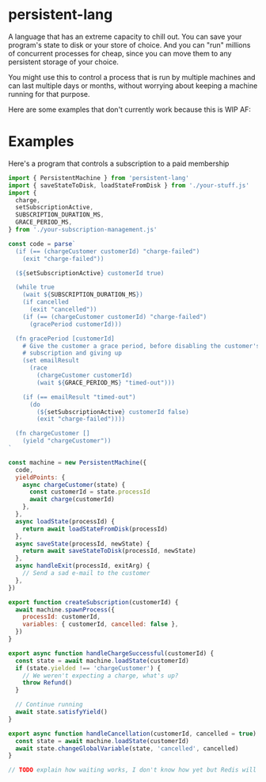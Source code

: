# persistent-lang

A language that has an extreme capacity to chill out. You can save your program's state to disk or your store of choice. And you can "run" millions of concurrent processes for cheap, since you can move them to any persistent storage of your choice.

You might use this to control a process that is run by multiple machines and can last multiple days or months, without worrying about keeping a machine running for that purpose.

Here are some examples that don't currently work because this is WIP AF:

# Examples

Here's a program that controls a subscription to a paid membership

```javascript
import { PersistentMachine } from 'persistent-lang'
import { saveStateToDisk, loadStateFromDisk } from './your-stuff.js'
import {
  charge,
  setSubscriptionActive,
  SUBSCRIPTION_DURATION_MS,
  GRACE_PERIOD_MS,
} from './your-subscription-management.js'

const code = parse`
  (if (== (chargeCustomer customerId) "charge-failed")
    (exit "charge-failed"))

  (${setSubscriptionActive} customerId true)

  (while true
    (wait ${SUBSCRIPTION_DURATION_MS})
    (if cancelled
      (exit "cancelled"))
    (if (== (chargeCustomer customerId) "charge-failed")
      (gracePeriod customerId)))

  (fn gracePeriod [customerId]
    # Give the customer a grace period, before disabling the customer's
    # subscription and giving up
    (set emailResult
      (race
        (chargeCustomer customerId)
        (wait ${GRACE_PERIOD_MS} "timed-out")))

    (if (== emailResult "timed-out")
      (do
        (${setSubscriptionActive} customerId false)
        (exit "charge-failed"))))

  (fn chargeCustomer []
    (yield "chargeCustomer"))
`

const machine = new PersistentMachine({
  code,
  yieldPoints: {
    async chargeCustomer(state) {
      const customerId = state.processId
      await charge(customerId)
    },
  },
  async loadState(processId) {
    return await loadStateFromDisk(processId)
  },
  async saveState(processId, newState) {
    return await saveStateToDisk(processId, newState)
  },
  async handleExit(processId, exitArg) {
    // Send a sad e-mail to the customer
  },
})

export function createSubscription(customerId) {
  await machine.spawnProcess({
    processId: customerId,
    variables: { customerId, cancelled: false },
  })
}

export async function handleChargeSuccessful(customerId) {
  const state = await machine.loadState(customerId)
  if (state.yielded !== 'chargeCustomer') {
    // We weren't expecting a charge, what's up?
    throw Refund()
  }

  // Continue running
  await state.satisfyYield()
}

export async function handleCancellation(customerId, cancelled = true) {
  const state = await machine.loadState(customerId)
  await state.changeGlobalVariable(state, 'cancelled', cancelled)
}

// TODO explain how waiting works, I don't know how yet but Redis will likely be involved
```
